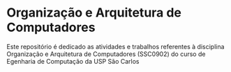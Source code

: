 # Organização e Arquitetura de Computadores

Este repositório é dedicado as atividades e trabalhos referentes à disciplina Organização e Arquitetura de Computadores (SSC0902) do curso de Egenharia de Computação da USP São Carlos